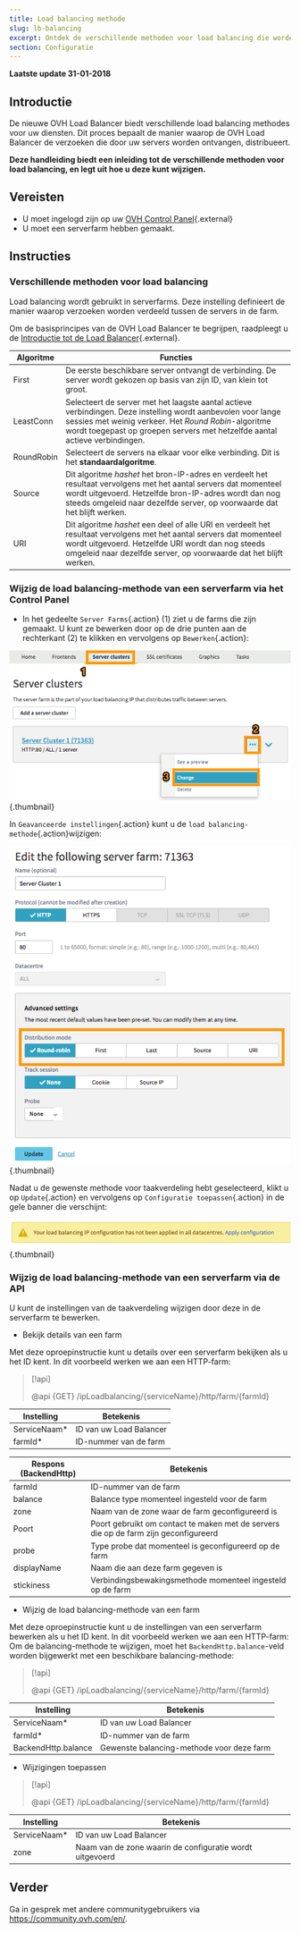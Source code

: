 ```yaml
---
title: Load balancing methode
slug: lb-balancing
excerpt: Ontdek de verschillende methoden voor load balancing die worden gebruikt door de OVH Load Balancer
section: Configuratie
---
```


**Laatste update 31-01-2018**

## Introductie

De nieuwe OVH Load Balancer biedt verschillende load balancing methodes voor uw diensten. Dit proces bepaalt de manier waarop de OVH Load Balancer de verzoeken die door uw servers worden ontvangen, distribueert.

**Deze handleiding biedt een inleiding tot de verschillende methoden voor load balancing, en legt uit hoe u deze kunt wijzigen.**

## Vereisten

- U moet ingelogd zijn op uw [OVH Control Panel](https://www.ovh.com/auth/?action=gotomanager){.external}
- U moet een serverfarm hebben gemaakt.


## Instructies

### Verschillende methoden voor load balancing

Load balancing wordt gebruikt in serverfarms. Deze instelling definieert de manier waarop verzoeken worden verdeeld tussen de servers in de farm.

Om de basisprincipes van de OVH Load Balancer te begrijpen, raadpleegt u de [Introductie tot de Load Balancer](https://docs.ovh.com/fr/load-balancer/iplb-presentation/){.external}.

|Algoritme|Functies|
|---|---|
|First|De eerste beschikbare server ontvangt de verbinding. De server wordt gekozen op basis van zijn ID, van klein tot groot.|
|LeastConn|Selecteert de server met het laagste aantal actieve verbindingen. Deze instelling wordt aanbevolen voor lange sessies met weinig verkeer. Het *Round Robin*-algoritme wordt toegepast op groepen servers met hetzelfde aantal actieve verbindingen.|
|RoundRobin|Selecteert de servers na elkaar voor elke verbinding. Dit is het **standaardalgoritme**.|
|Source|Dit algoritme *hashet* het bron-IP-adres en verdeelt het resultaat vervolgens met het aantal servers dat momenteel wordt uitgevoerd. Hetzelfde bron-IP-adres wordt dan nog steeds omgeleid naar dezelfde server, op voorwaarde dat het blijft werken.|
|URI|Dit algoritme *hashet* een deel of alle URI en verdeelt het resultaat vervolgens met het aantal servers dat momenteel wordt uitgevoerd. Hetzelfde URI wordt dan nog steeds omgeleid naar dezelfde server, op voorwaarde dat het blijft werken.|


### Wijzig de load balancing-methode van een serverfarm via het Control Panel

- In het gedeelte `Server Farms`{.action} (1) ziet u de farms die zijn gemaakt. U kunt ze bewerken door op de drie punten aan de rechterkant (2) te klikken en vervolgens op `Bewerken`{.action}:

![Bewerking van een farm](images/server_cluster_change.png){.thumbnail}

In `Geavanceerde instellingen`{.action} kunt u de `load balancing-methode`{.action}wijzigen:

![Bewerking van een farm](images/distrib_mode_edit.png){.thumbnail}

Nadat u de gewenste methode voor taakverdeling hebt geselecteerd, klikt u op `Update`{.action} en vervolgens op `Configuratie toepassen`{.action} in de gele banner die verschijnt:

![Configuratie toepassen](images/apply_config.png){.thumbnail}


### Wijzig de load balancing-methode van een serverfarm via de API

U kunt de instellingen van de taakverdeling wijzigen door deze in de serverfarm te bewerken.

- Bekijk details van een farm

Met deze oproepinstructie kunt u details over een serverfarm bekijken als u het ID kent. In dit voorbeeld werken we aan een HTTP-farm:

> [!api]
>
> @api {GET} /ipLoadbalancing/{serviceName}/http/farm/{farmId}
> 

|Instelling|Betekenis|
|---|---|
|ServiceNaam*|ID van uw Load Balancer|
|farmId*|ID-nummer van de farm|

|Respons (BackendHttp)|Betekenis|
|---|---|
|farmId|ID-nummer van de farm|
|balance|Balance type momenteel ingesteld voor de farm|
|zone|Naam van de zone waar de farm geconfigureerd is|
|Poort|Poort gebruikt om contact te maken met de servers die op de farm zijn geconfigureerd|
|probe|Type probe dat momenteel is geconfigureerd op de farm|
|displayName|Naam die aan deze farm gegeven is|
|stickiness|Verbindingsbewakingsmethode momenteel ingesteld op de farm|

- Wijzig de load balancing-methode van een farm

Met deze oproepinstructie kunt u de instellingen van een serverfarm bewerken als u het ID kent. In dit voorbeeld werken we aan een HTTP-farm: Om de balancing-methode te wijzigen, moet het `BackendHttp.balance`-veld worden bijgewerkt met een beschikbare balancing-methode:

> [!api]
>
> @api {GET} /ipLoadbalancing/{serviceName}/http/farm/{farmId}
> 

|Instelling|Betekenis|
|---|---|
|ServiceNaam*|ID van uw Load Balancer|
|farmId*|ID-nummer van de farm|
|BackendHttp.balance|Gewenste balancing-methode voor deze farm|

- Wijzigingen toepassen

> [!api]
>
> @api {GET} /ipLoadbalancing/{serviceName}/http/farm/{farmId}
> 

|Instelling|Betekenis|
|---|---|
|ServiceNaam*|ID van uw Load Balancer|
|zone|Naam van de zone waarin de configuratie wordt uitgevoerd|


## Verder

Ga in gesprek met andere communitygebruikers via <https://community.ovh.com/en/>.
